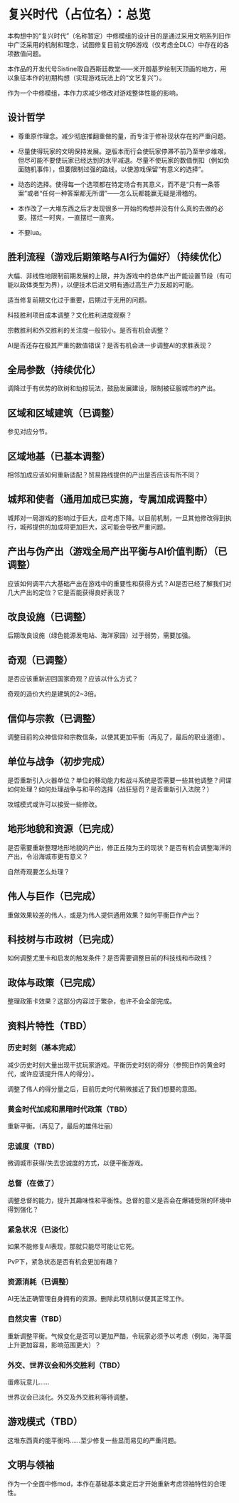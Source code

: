# 复兴时代（占位名）：总览

本构想中的“复兴时代”（名称暂定）中修模组的设计目的是通过采用文明系列旧作中广泛采用的机制和理念，试图修复目前文明6游戏（仅考虑全DLC）中存在的各项数值问题。

本作品的开发代号Sistine取自西斯廷教堂——米开朗基罗绘制天顶画的地方，用以象征本作的初期构想（实现游戏玩法上的“文艺复兴”）。

作为一个中修模组，本作力求减少修改对游戏整体性能的影响。

## 设计哲学

- 尊重原作理念。减少彻底推翻重做的量，而专注于修补现状存在的严重问题。

- 尽量使得玩家的文明保持发展。逆版本而行会使玩家停滞不前乃至举步维艰，但尽可能不要使玩家已经达到的水平减退。尽量不使玩家的数值倒扣（例如负面随机事件），但要限制过强的路线，以使游戏保留“有意义的选择”。

- 动态的选择。使得每一个选项都在特定场合有其意义，而不是“只有一条答案”或者“任何一种答案都无所谓”——怎么玩都能赢无疑是滑稽的。

- 本作改了一大堆东西之后才发现很多一开始的构想并没有什么真的去做的必要。摆烂一时爽，一直摆烂一直爽。

- 不要lua。

## 胜利流程（游戏后期策略与AI行为偏好）（持续优化）

大幅、非线性地限制前期发展的上限，并为游戏中的总体产出产能设置节段（有可能以政体类型为界），以便技术后进文明有通过高生产力反超的可能。

适当修复前期文化过于重要，后期过于无用的问题。

科技胜利项目成本调整？文化胜利进度观察？

宗教胜利和外交胜利的关注度一般较小。是否有机会调整？

AI是否还存在极其严重的数值错误？是否有机会进一步调整AI的求胜表现？

## 全局参数（持续优化）

调降过于有优势的砍树和劫掠玩法，鼓励发展建设，限制被征服城市的产出。

## 区域和区域建筑（已调整）

参见对应分节。

## 区域地基（已基本调整）

相邻加成应该如何重新适配？贸易路线提供的产出是否应该有所不同？

## 城邦和使者（通用加成已实施，专属加成调整中）

城邦对一局游戏的影响过于巨大，应考虑下降。以目前机制，一旦其他修改得到执行，城邦提供的加成将更加巨大，这可能会导致严重问题。

## 产出与伪产出（游戏全局产出平衡与AI价值判断）（已调整）

应该如何调平六大基础产出在游戏中的重要性和获得方式？AI是否已经了解我们对几大产出的定位？它是否能获得良好表现？

## 改良设施（已调整）

后期改良设施（绿色能源发电站、海洋家园）过于弱势，需要加强。

## 奇观（已调整）

是否应该重新迎回国家奇观？应该以什么方式？

奇观的造价大约是建筑的2~3倍。

## 信仰与宗教（已调整）

调整目前的众神信仰和宗教信条，以使其更加平衡（再见了，最后的职业道德）。

## 单位与战争（初步完成）

是否重新引入火器单位？单位的移动能力和战斗系统是否需要一些其他调整？间谍如何处理？如何处理战争与和平的选择（战狂惩罚？是否重新引入法院？）

攻城模式或许可以接受一些修改。

## 地形地貌和资源（已完成）

是否需要重新整理地形地貌的产出，修正丘陵为王的现状？是否有机会调整海洋的产出，令沿海城市更有意义？

自然奇观要怎么处理？

## 伟人与巨作（已完成）

重做效果较差的伟人，或是为伟人提供通用效果？如何平衡巨作产出？

## 科技树与市政树（已完成）

如何调整尤里卡和启发的触发条件？是否需要调整目前的科技线和市政线？

## 政体与政策（已完成）

整理政策卡效果？这部分内容过于繁杂，也许不会全部完成。

## 资料片特性（TBD）

### 历史时刻（基本完成）

减少历史时刻大量出现干扰玩家游戏。平衡历史时刻的得分（参照旧作的黄金时代，或许应该提升伟人的得分）。

调整了伟人的得分量之后，目前历史时代稍微接近了我们想要的意图。

### 黄金时代加成和黑暗时代政策（TBD）

重新平衡。（再见了，最后的雄伟壮丽）

### 忠诚度（TBD）

微调城市获得/失去忠诚度的方式，以便平衡游戏。

### 总督（在做了）

调整总督的能力，提升其趣味性和平衡性。总督的意义是否会在爆铺受限的环境中得到强化？

### 紧急状况（已淡化）

如果不能修复AI表现，那就只能尽可能让它死。

PvP下，紧急状态是否有机会更加有趣？

### 资源消耗（已调整）

AI无法正确管理自身拥有的资源。删除此项机制以便其正常工作。

### 自然灾害（TBD）

重新调整平衡。气候变化是否可以更加严酷，令玩家必须予以考虑（例如，海平面上升更加容易，影响范围更大）？

### 外交、世界议会和外交胜利（TBD）

蛋疼玩意儿……

世界议会已淡化。外交及外交胜利等待调整。

## 游戏模式（TBD）

这堆东西真的能平衡吗……至少修复一些显而易见的严重问题。

## 文明与领袖

作为一个全面中修mod，本作在基础基本奠定后才开始重新考虑领袖特性的合理性。